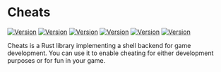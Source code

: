# Cheats

[![Version][version_badge]][crate_url]
[![Version][license_badge]](LICENSE.txt)
[![Version][total_downloads_badge]][crate_url]
[![Version][recent_downloads_badge]][crate_url]
[![Version][master_build_badge]][actions_url]
[![Version][development_build_badge]][actions_url]

[version_badge]: https://img.shields.io/crates/v/cheats?label=version&style=flat-square
[license_badge]: https://img.shields.io/crates/l/cheats?label=license&style=flat-square
[total_downloads_badge]: https://img.shields.io/crates/d/cheats?label=downloads%20%28total%29&style=flat-square
[recent_downloads_badge]: https://img.shields.io/crates/dr/cheats?label=downloads%20%28recent%29&style=flat-square
[master_build_badge]: https://img.shields.io/github/workflow/status/erayerdin/cheats/rust/master?label=build%20%28master%29&logo=github&style=flat-square
[development_build_badge]: https://img.shields.io/github/workflow/status/erayerdin/cheats/rust/development?label=build%20%28development%29&logo=github&style=flat-square

[crate_url]: https://crates.io/crates/cheats
[actions_url]: https://github.com/erayerdin/cheats/actions

Cheats is a Rust library implementing a shell backend for game development. You
can use it to enable cheating for either development purposes or for fun in
your game.